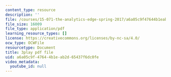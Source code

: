 ```yaml
---
content_type: resource
description: ''
file: /courses/15-071-the-analytics-edge-spring-2017/a6a05c9f47644b1eab2d65437f6dc0fe_exav1FKMfbw.pdf
file_size: 16009
file_type: application/pdf
learning_resource_types: []
license: https://creativecommons.org/licenses/by-nc-sa/4.0/
ocw_type: OCWFile
resourcetype: Document
title: 3play pdf file
uid: a6a05c9f-4764-4b1e-ab2d-65437f6dc0fe
video_metadata:
  youtube_id: null
---
```

